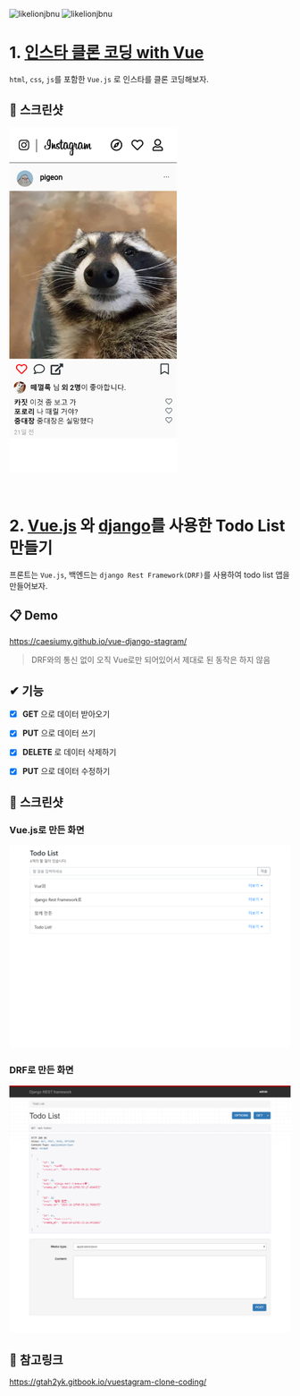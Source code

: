![likelionjbnu](https://img.shields.io/badge/LikeLion-JBNU-orange.svg)
![likelionjbnu](https://img.shields.io/badge/Vue-django-green.svg)



# 1. [인스타 클론 코딩 with Vue](https://github.com/CaesiumY/vue-django-stagram/blob/master/index.html)
`html`, `css`, `js`를 포함한 `Vue.js` 로 인스타를 클론 코딩해보자.

## 📸 스크린샷

<img alt="인스타 클론" width=300; src="https://github.com/CaesiumY/vue-django-stagram/blob/master/screenshots/instagram_clone.png?raw=true"></img>

<br>

# 2. [Vue.js](https://github.com/CaesiumY/vue-django-stagram/tree/master/vue-todo) 와 [django](https://github.com/CaesiumY/vue-django-stagram/tree/master/todolist)를 사용한 Todo List 만들기

프론트는 `Vue.js`, 백엔드는 `django Rest Framework(DRF)`를 사용하여 todo list 앱을 만들어보자.

## 📋 Demo

https://caesiumy.github.io/vue-django-stagram/

> DRF와의 통신 없이 오직 Vue로만 되어있어서 제대로 된 동작은 하지 않음

## ✔ 기능

- [x] **GET** 으로  데이터 받아오기
- [x] **PUT** 으로  데이터 쓰기
- [x] **DELETE** 로 데이터 삭제하기
- [x] **PUT** 으로  데이터 수정하기


## 📸 스크린샷

### Vue.js로 만든 화면
<img wdith="300" src="https://github.com/CaesiumY/vue-django-stagram/blob/master/screenshots/vue_todos.png?raw=true" alt="vue-todo">

### DRF로 만든 화면
<img wdith="300" src="https://github.com/CaesiumY/vue-django-stagram/blob/master/screenshots/api_todos.png?raw=true" alt="api-todo">



## 📑 참고링크

https://gtah2yk.gitbook.io/vuestagram-clone-coding/